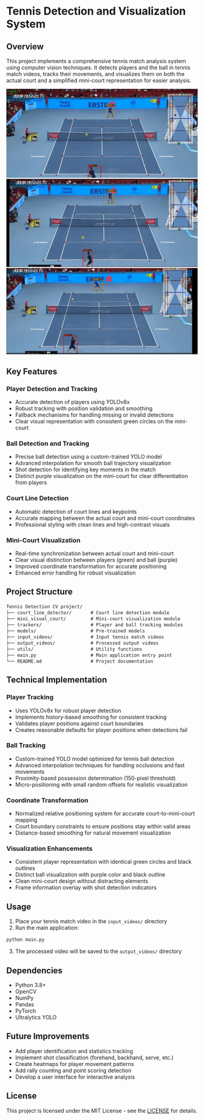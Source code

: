 # Tennis Detection and Visualization System

## Overview

This project implements a comprehensive tennis match analysis system using computer vision techniques. It detects players and the ball in tennis match videos, tracks their movements, and visualizes them on both the actual court and a simplified mini-court representation for easier analysis.

![Tennis Detection System](output_image.png)
![Tennis Detection System](output_image_2.png)
![Tennis Detection System](output_image_3.png)

## Key Features

### Player Detection and Tracking
- Accurate detection of players using YOLOv8x
- Robust tracking with position validation and smoothing
- Fallback mechanisms for handling missing or invalid detections
- Clear visual representation with consistent green circles on the mini-court

### Ball Detection and Tracking
- Precise ball detection using a custom-trained YOLO model
- Advanced interpolation for smooth ball trajectory visualization
- Shot detection for identifying key moments in the match
- Distinct purple visualization on the mini-court for clear differentiation from players

### Court Line Detection
- Automatic detection of court lines and keypoints
- Accurate mapping between the actual court and mini-court coordinates
- Professional styling with clean lines and high-contrast visuals

### Mini-Court Visualization
- Real-time synchronization between actual court and mini-court
- Clear visual distinction between players (green) and ball (purple)
- Improved coordinate transformation for accurate positioning
- Enhanced error handling for robust visualization

## Project Structure

```
Tennis Detection CV project/
├── court_line_detector/       # Court line detection module
├── mini_visual_court/         # Mini-court visualization module
├── trackers/                  # Player and ball tracking modules
├── models/                    # Pre-trained models
├── input_videos/              # Input tennis match videos
├── output_videos/             # Processed output videos
├── utils/                     # Utility functions
├── main.py                    # Main application entry point
└── README.md                  # Project documentation
```

## Technical Implementation

### Player Tracking
- Uses YOLOv8x for robust player detection
- Implements history-based smoothing for consistent tracking
- Validates player positions against court boundaries
- Creates reasonable defaults for player positions when detections fail

### Ball Tracking
- Custom-trained YOLO model optimized for tennis ball detection
- Advanced interpolation techniques for handling occlusions and fast movements
- Proximity-based possession determination (150-pixel threshold)
- Micro-positioning with small random offsets for realistic visualization

### Coordinate Transformation
- Normalized relative positioning system for accurate court-to-mini-court mapping
- Court boundary constraints to ensure positions stay within valid areas
- Distance-based smoothing for natural movement visualization

### Visualization Enhancements
- Consistent player representation with identical green circles and black outlines
- Distinct ball visualization with purple color and black outline
- Clean mini-court design without distracting elements
- Frame information overlay with shot detection indicators

## Usage

1. Place your tennis match video in the `input_videos/` directory
2. Run the main application:

```bash
python main.py
```

3. The processed video will be saved to the `output_videos/` directory

## Dependencies

- Python 3.8+
- OpenCV
- NumPy
- Pandas
- PyTorch
- Ultralytics YOLO

## Future Improvements

- Add player identification and statistics tracking
- Implement shot classification (forehand, backhand, serve, etc.)
- Create heatmaps for player movement patterns
- Add rally counting and point scoring detection
- Develop a user interface for interactive analysis

## License

This project is licensed under the MIT License - see the [LICENSE](https://github.com/HarshTomar1234/Tennis-Vision?tab=MIT-1-ov-file) for details.
